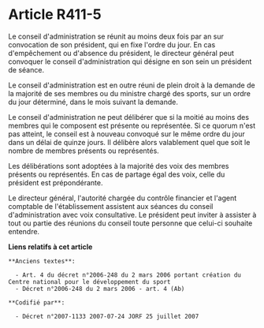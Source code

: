 # Article R411-5

Le conseil d'administration se réunit au moins deux fois par an sur convocation de son président, qui en fixe l'ordre du
jour. En cas d'empêchement ou d'absence du président, le directeur général peut convoquer le conseil d'administration qui
désigne en son sein un président de séance.

Le conseil d'administration est en outre réuni de plein droit à la demande de la majorité de ses membres ou du ministre
chargé des sports, sur un ordre du jour déterminé, dans le mois suivant la demande.

Le conseil d'administration ne peut délibérer que si la moitié au moins des membres qui le composent est présente ou
représentée. Si ce quorum n'est pas atteint, le conseil est à nouveau convoqué sur le même ordre du jour dans un délai de
quinze jours. Il délibère alors valablement quel que soit le nombre de membres présents ou représentés.

Les délibérations sont adoptées à la majorité des voix des membres présents ou représentés. En cas de partage égal des voix,
celle du président est prépondérante.

Le directeur général, l'autorité chargée du contrôle financier et l'agent comptable de l'établissement assistent aux séances
du conseil d'administration avec voix consultative. Le président peut inviter à assister à tout ou partie des réunions du
conseil toute personne que celui-ci souhaite entendre.

**Liens relatifs à cet article**

	**Anciens textes**:

	  - Art. 4 du décret n°2006-248 du 2 mars 2006 portant création du Centre national pour le développement du sport
	  - Décret n°2006-248 du 2 mars 2006 - art. 4 (Ab)

	**Codifié par**:

	  - Décret n°2007-1133 2007-07-24 JORF 25 juillet 2007
